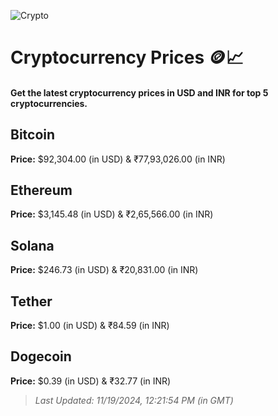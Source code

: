 
![Crypto](https://www.techguide.com.au/wp-content/uploads/2020/11/crypto3.jpeg)

# Cryptocurrency Prices 🪙📈

#### Get the latest cryptocurrency prices in USD and INR for top 5 cryptocurrencies.

## Bitcoin

**Price:** $92,304.00 (in USD) & ₹77,93,026.00 (in INR)

## Ethereum

**Price:** $3,145.48 (in USD) & ₹2,65,566.00 (in INR)

## Solana

**Price:** $246.73 (in USD) & ₹20,831.00 (in INR)

## Tether

**Price:** $1.00 (in USD) & ₹84.59 (in INR)

## Dogecoin

**Price:** $0.39 (in USD) & ₹32.77 (in INR)

> _Last Updated: 11/19/2024, 12:21:54 PM (in GMT)_
